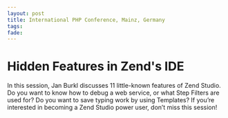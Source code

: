 ```yaml
---
layout: post
title: International PHP Conference, Mainz, Germany
tags: 
fade: 
---
```

# Hidden Features in Zend's IDE
In this session, Jan Burkl discusses 11 little-known features of Zend Studio. Do you want to know how to debug a web service, or what Step Filters are used for? Do you want to save typing work by using Templates? If you’re interested in becoming a Zend Studio power user, don’t miss this session!
